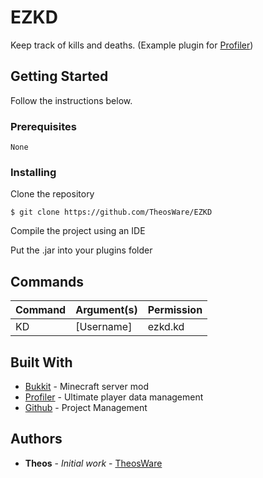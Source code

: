 # EZKD

Keep track of kills and deaths.
(Example plugin for [Profiler](https://dev.bukkit.org/projects/profiler-core))

## Getting Started
Follow the instructions below.

### Prerequisites


```
None
```

### Installing


Clone the repository

```
$ git clone https://github.com/TheosWare/EZKD
```

Compile the project using an IDE

Put the .jar into your plugins folder

## Commands

| Command | Argument(s) | Permission |
|---------|-------------|------------|
|    KD   | [Username]  | ezkd.kd    |


## Built With

* [Bukkit](https://bukkit.org/) - Minecraft server mod
* [Profiler](https://dev.bukkit.org/projects/profiler-core) - Ultimate player data management
* [Github](https://github.com) - Project Management

## Authors

* **Theos** - *Initial work* - [TheosWare](https://github.com/TheosWare)

